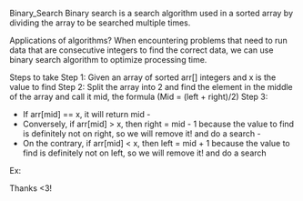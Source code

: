 Binary_Search
Binary search is a search algorithm used in a sorted array by dividing the array to be searched multiple times.

Applications of algorithms?
When encountering problems that need to run data that are consecutive integers to find the correct data, we can use binary search algorithm to optimize processing time.

Steps to take
Step 1: Given an array of sorted arr[] integers and x is the value to find
Step 2: Split the array into 2 and find the element in the middle of the array and call it mid, the formula (Mid = (left + right)/2)
Step 3:
- If arr[mid] == x, it will return mid -
- Conversely, if arr[mid] > x, then right = mid - 1 because the value to find is definitely not on right, so we will remove it! and do a search -
- On the contrary, if arr[mid] < x, then left = mid + 1 because the value to find is definitely not on left, so we will remove it! and do a search

Ex: 

Thanks <3!
